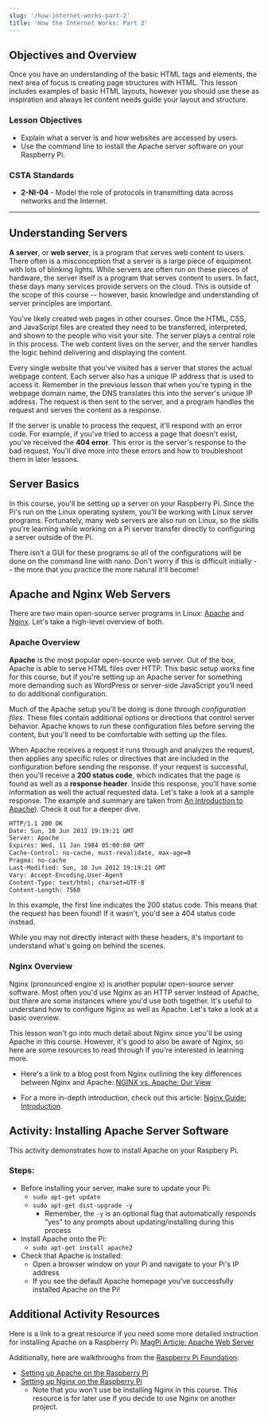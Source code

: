```yaml
---
slug: '/how-internet-works-part-2'
title: 'How the Internet Works: Part 2'
---
```


## Objectives and Overview

Once you have an understanding of the basic HTML tags and elements, the next area of focus is creating page structures with HTML. This lesson includes examples of basic HTML layouts, however you should use these as inspiration and always let content needs guide your layout and structure.

### Lesson Objectives

- Explain what a server is and how websites are accessed by users.
- Use the command line to install the Apache server software on your Raspberry Pi.

### CSTA Standards

- **2-NI-04** - Model the role of protocols in transmitting data across networks and the Internet.

---

## Understanding Servers

**A server**, or **web server**, is a program that serves web content to users. There often is a misconception that a server is a large piece of equipment with lots of blinking lights. While servers are often run on these pieces of hardware, the server itself is a program that serves content to users. In fact, these days many services provide servers on the cloud. This is outside of the scope of this course -- however, basic knowledge and understanding of server principles are important.

You've likely created web pages in other courses. Once the HTML, CSS, and JavaScript files are created they need to be transferred, interpreted, and shown to the people who visit your site. The server plays a central role in this process. The web content lives on the server, and the server handles the logic behind delivering and displaying the content.

Every single website that you've visited has a server that stores the actual webpage content. Each server also has a unique IP address that is used to access it. Remember in the previous lesson that when you're typing in the webpage domain name, the DNS translates this into the server's unique IP address. The request is then sent to the server, and a program handles the request and serves the content as a response.

If the server is unable to process the request, it'll respond with an error code. For example, if you've tried to access a page that doesn't exist, you've received the **404 error**. This error is the server's response to the bad request. You'll dive more into these errors and how to troubleshoot them in later lessons.

## Server Basics

In this course, you'll be setting up a server on your Raspberry Pi. Since the Pi's run on the Linux operating system, you'll be working with Linux server programs. Fortunately, many web servers are also run on Linux, so the skills you're learning while working on a Pi server transfer directly to configuring a server outside of the Pi.

There isn't a GUI for these programs so all of the configurations will be done on the command line with nano. Don't worry if this is difficult initially -- the more that you practice the more natural it'll become!

## Apache and Nginx Web Servers

There are two main open-source server programs in Linux: [Apache](https://httpd.apache.org/) and [Nginx](https://www.nginx.com/). Let's take a high-level overview of both.

### Apache Overview

**Apache** is the most popular open-source web server. Out of the box, Apache is able to serve HTML files over HTTP. This basic setup works fine for this course, but if you're setting up an Apache server for something more demanding such as WordPress or server-side JavaScript you'll need to do additional configuration.

Much of the Apache setup you'll be doing is done through *configuration files*. These files contain additional options or directions that control server behavior. Apache knows to run these configuration files before serving the content, but you'll need to be comfortable with setting up the files.

When Apache receives a request it runs through and analyzes the request, then applies any specific rules or directives that are included in the configuration before sending the response. If your request is successful, then you'll receive a **200 status code**, which indicates that the page is found as well as a **response header**. Inside this response, you'll have some information as well the actual requested data. Let's take a look at a sample response. The example and summary are taken from [An Introduction to Apache](https://code.tutsplus.com/tutorials/an-introduction-to-apache--net-25786)). Check it out for a deeper dive.

```apache
HTTP/1.1 200 OK
Date: Sun, 10 Jun 2012 19:19:21 GMT
Server: Apache
Expires: Wed, 11 Jan 1984 05:00:00 GMT
Cache-Control: no-cache, must-revalidate, max-age=0
Pragma: no-cache
Last-Modified: Sun, 10 Jun 2012 19:19:21 GMT
Vary: Accept-Encoding,User-Agent
Content-Type: text/html; charset=UTF-8
Content-Length: 7560
```

In this example, the first line indicates the 200 status code. This means that the request has been found! If it wasn't, you'd see a 404 status code instead.

While you may not directly interact with these headers, it's important to understand what's going on behind the scenes.

### Nginx Overview

Nginx (pronounced engine x) is another popular open-source server software. Most often you'd use Nginx as an HTTP server instead of Apache, but there are some instances where you'd use both together. It's useful to understand how to configure Nginx as well as Apache. Let's take a look at a basic overview.

This lesson won't go into much detail about Nginx since you'll be using Apache in this course. However, it's good to also be aware of Nginx, so here are some resources to read through if you're interested in learning more.

- Here's a link to a blog post from Nginx outlining the key differences between Nginx and Apache: [NGINX vs. Apache: Our View](https://www.nginx.com/blog/nginx-vs-apache-our-view/)

- For a more in-depth introduction, check out this article: [Nginx Guide: Introduction](https://code.tutsplus.com/articles/nginx-guide-introduction--cms-21877).

## Activity: Installing Apache Server Software

This activity demonstrates how to install Apache on your Raspbery Pi.

### Steps:

- Before installing your server, make sure to update your Pi:
  - `sudo apt-get update`
  - `sudo apt-get dist-upgrade -y`
    - Remember, the `-y` is an optional flag that automatically responds "yes" to any prompts about updating/installing during this process
- Install Apache onto the Pi:
  - `sudo apt-get install apache2`
- Check that Apache is installed:
  - Open a browser window on your Pi and navigate to your Pi's IP address
  - If you see the default Apache homepage you've successfully installed Apache on the Pi!

## Additional Activity Resources

Here is a link to a great resource if you need some more detailed instruction for installing Apache on a Raspberry Pi: [MagPi Article: Apache Web Server](https://www.raspberrypi.org/magpi/apache-web-server/)

Additionally, here are walkthroughs from the [Raspberry Pi Foundation](https://www.raspberrypi.org/):

- [Setting up Apache on the Raspberry Pi](https://www.raspberrypi.org/documentation/remote-access/web-server/apache.md)
- [Setting up Nginx on the Raspberry Pi](https://www.raspberrypi.org/documentation/remote-access/web-server/nginx.md)
  - Note that you won't use be installing Nginx in this course. This resource is for later use if you decide to use Nginx on another project.
